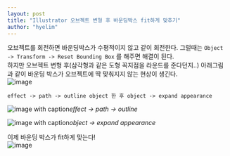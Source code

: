 ```yaml
---
layout: post
title: "Illustrator 오브젝트 변형 후 바운딩박스 fit하게 맞추기"
author: "hyelim"
---
```


오브젝트를 회전하면 바운딩박스가 수평적이지 않고 같이 회전한다. 그럴때는 `Object -> Transform -> Reset Bounding Box` 를 해주면 해결이 된다.<br>
하지만 오브젝트 변형 후(삼각형과 같은 도형 꼭지점을 라운드를 준다던지..) 아래그림과 같이 바운딩 박스가 오브젝트에 딱 맞춰지지 않는 현상이 생긴다.<br>
![image](https://user-images.githubusercontent.com/34228953/33744925-338953b0-dbf7-11e7-82b6-0bd1d6d12169.png)

`effect -> path -> outline object 한 후 object -> expand appearance`

![image with caption](https://user-images.githubusercontent.com/34228953/33744936-448917d6-dbf7-11e7-8f25-53a6fd10a0d8.png "Image with caption")_effect -> path -> outline_<br>

![image with caption](https://user-images.githubusercontent.com/34228953/33744943-4dd9d96a-dbf7-11e7-9d86-ab486046ad2f.png "Image with caption")_object -> expand appearance_<br>

이제 바운딩 박스가 fit하게 맞는다! <br>
![image](https://user-images.githubusercontent.com/34228953/33744947-55d2062e-dbf7-11e7-810a-42f4c5695998.png)

